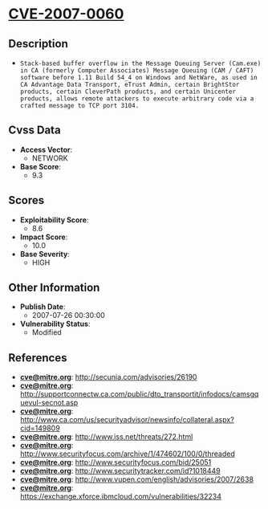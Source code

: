 
# [CVE-2007-0060](https://cve.mitre.org/cgi-bin/cvename.cgi?name=CVE-2007-0060)

## Description

- `Stack-based buffer overflow in the Message Queuing Server (Cam.exe) in CA (formerly Computer Associates) Message Queuing (CAM / CAFT) software before 1.11 Build 54_4 on Windows and NetWare, as used in CA Advantage Data Transport, eTrust Admin, certain BrightStor products, certain CleverPath products, and certain Unicenter products, allows remote attackers to execute arbitrary code via a crafted message to TCP port 3104.`

## Cvss Data

- **Access Vector**:
  - NETWORK
- **Base Score**:
  - 9.3

## Scores

- **Exploitability Score**:
  - 8.6
- **Impact Score**:
  - 10.0
- **Base Severity**:
  - HIGH

## Other Information

- **Publish Date**:
  - 2007-07-26 00:30:00
- **Vulnerability Status**:
  - Modified

## References

- **cve@mitre.org**: http://secunia.com/advisories/26190
- **cve@mitre.org**: http://supportconnectw.ca.com/public/dto_transportit/infodocs/camsgquevul-secnot.asp
- **cve@mitre.org**: http://www.ca.com/us/securityadvisor/newsinfo/collateral.aspx?cid=149809
- **cve@mitre.org**: http://www.iss.net/threats/272.html
- **cve@mitre.org**: http://www.securityfocus.com/archive/1/474602/100/0/threaded
- **cve@mitre.org**: http://www.securityfocus.com/bid/25051
- **cve@mitre.org**: http://www.securitytracker.com/id?1018449
- **cve@mitre.org**: http://www.vupen.com/english/advisories/2007/2638
- **cve@mitre.org**: https://exchange.xforce.ibmcloud.com/vulnerabilities/32234
